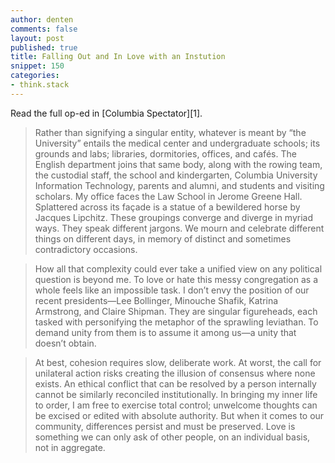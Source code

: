 ```yaml
---
author: denten
comments: false
layout: post
published: true
title: Falling Out and In Love with an Instution
snippet: 150
categories:
- think.stack
---
```


Read the full op-ed in [Columbia Spectator][1].

> Rather than signifying a singular entity, whatever is meant by “the University” entails the
medical center and undergraduate schools; its grounds and labs; libraries, dormitories,
offices, and cafés. The English department joins that same body, along with the rowing team,
the custodial staff, the school and kindergarten, Columbia University Information Technology,
parents and alumni, and students and visiting scholars. My office faces the Law School in
Jerome Greene Hall. Splattered across its façade is a statue of a bewildered horse by Jacques
Lipchitz. These groupings converge and diverge in myriad ways. They speak different jargons.
We mourn and celebrate different things on different days, in memory of distinct and sometimes
contradictory occasions.

> How all that complexity could ever take a unified view on any political question is beyond
me. To love or hate this messy congregation as a whole feels like an impossible task. I don’t
envy the position of our recent presidents—Lee Bollinger, Minouche Shafik, Katrina Armstrong,
and Claire Shipman. They are singular figureheads, each tasked with personifying the metaphor
of the sprawling leviathan. To demand unity from them is to assume it among us—a unity that
doesn’t obtain.

> At best, cohesion requires slow, deliberate work. At worst, the call for unilateral action
risks creating the illusion of consensus where none exists. An ethical conflict that can be
resolved by a person internally cannot be similarly reconciled institutionally. In bringing my
inner life to order, I am free to exercise total control; unwelcome thoughts can be excised or
edited with absolute authority. But when it comes to our community, differences persist and
must be preserved. Love is something we can only ask of other people, on an individual basis,
not in aggregate.

[^1]: https://web.archive.org/save/https://www.columbiaspectator.com/opinion/2025/10/22/falling-in-and-out-of-love-with-an-institution/
